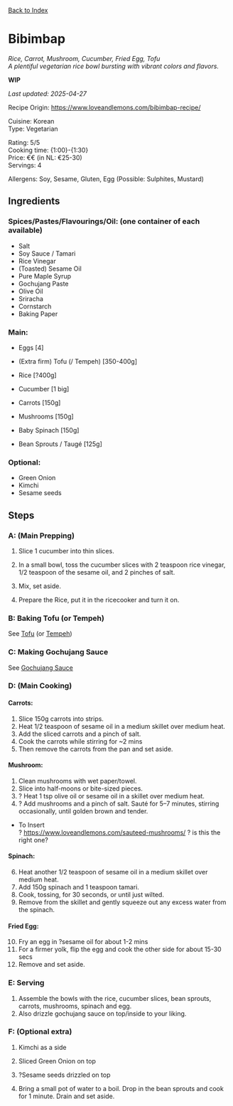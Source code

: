 [Back to Index](/index.md)

# Bibimbap
*Rice, Carrot, Mushroom, Cucumber, Fried Egg, Tofu*   
*A plentiful vegetarian rice bowl bursting with vibrant colors and flavors.*


**WIP**

*Last updated: 2025-04-27*

Recipe Origin: https://www.loveandlemons.com/bibimbap-recipe/ 

Cuisine: Korean   
Type: Vegetarian   

Rating: 5/5  
Cooking time: {1:00}-{1:30}  
Price: €€ (in NL: €25-30)  
Servings: 4  

Allergens: Soy, Sesame, Gluten, Egg (Possible: Sulphites, Mustard)

## Ingredients

### Spices/Pastes/Flavourings/Oil: (one container of each available)
- Salt
- Soy Sauce / Tamari
- Rice Vinegar
- (Toasted) Sesame Oil
- Pure Maple Syrup
- Gochujang Paste
- Olive Oil
- Sriracha
- Cornstarch
- Baking Paper

### Main:
- Eggs [4]
- (Extra firm) Tofu (/ Tempeh) [350-400g]
- Rice [?400g]

- Cucumber [1 big]
- Carrots [150g]
- Mushrooms [150g]  
- Baby Spinach [150g]
- Bean Sprouts / Taugé [125g]

### Optional:
- Green Onion
- Kimchi
- Sesame seeds

## Steps

### A: (Main Prepping)
1. Slice 1 cucumber into thin slices.
2. In a small bowl, toss the cucumber slices with 2 teaspoon rice vinegar, 1/2 teaspoon of the sesame oil, and 2 pinches of salt. 
3. Mix, set aside.

4. Prepare the Rice, put it in the ricecooker and turn it on.

### B: Baking Tofu (or Tempeh)
See [Tofu](/recipes/baked-tofu.md) (or [Tempeh](/recipes/baked-tempeh.md))

### C: Making Gochujang Sauce
See [Gochujang Sauce](/recipes/gochujang-sauce.md)

### D: (Main Cooking)
#### Carrots:  
1. Slice 150g carrots into strips.
2. Heat 1/2 teaspoon of sesame oil in a medium skillet over medium heat.
3. Add the sliced carrots and a pinch of salt.
4. Cook the carrots while stirring for ~2 mins 
5. Then remove the carrots from the pan and set aside.  

#### Mushroom:
1. Clean mushrooms with wet paper/towel.
2. Slice into half-moons or bite-sized pieces.
3. ? Heat 1 tsp olive oil or sesame oil in a skillet over medium heat.
4. ? Add mushrooms and a pinch of salt. Sauté for 5–7 minutes, stirring occasionally, until golden brown and tender.
- To Insert    
? https://www.loveandlemons.com/sauteed-mushrooms/ ? is this the right one?

#### Spinach:  
6. Heat another 1/2 teaspoon of sesame oil in a medium skillet over medium heat.
7. Add 150g spinach and 1 teaspoon tamari.
8. Cook, tossing, for 30 seconds, or until just wilted. 
9. Remove from the skillet and gently squeeze out any excess water from the spinach.

#### Fried Egg:  
10. Fry an egg in ?sesame oil for about 1-2 mins
11. For a firmer yolk, flip the egg and cook the other side for about 15-30 secs
12. Remove and set aside.


### E: Serving
1. Assemble the bowls with the rice, cucumber slices, bean sprouts, carrots, mushrooms, spinach and egg. 
2. Also drizzle gochujang sauce on top/inside to your liking.


### F: (Optional extra)
1. Kimchi as a side
2. Sliced Green Onion on top
3. ?Sesame seeds drizzled on top

4. Bring a small pot of water to a boil. Drop in the bean sprouts and cook for 1 minute. Drain and set aside.

